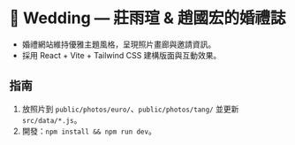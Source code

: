 # 💍 Wedding — 莊雨瑄 & 趙國宏的婚禮誌
- 婚禮網站維持優雅主題風格，呈現照片畫廊與邀請資訊。
- 採用 React + Vite + Tailwind CSS 建構版面與互動效果。

## 指南
1) 放照片到 `public/photos/euro/`、`public/photos/tang/` 並更新 `src/data/*.js`。
2) 開發：`npm install && npm run dev`。

